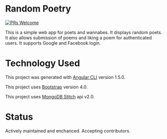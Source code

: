 # Random Poetry

[![PRs Welcome](https://img.shields.io/badge/PRs-welcome-brightgreen.svg?style=flat-square)](http://makeapullrequest.com)

This is a simple web app for poets and wannabes. It displays random poets. It also allows submission of poems and
liking a poem for authenticated users. It supports Google and Facebook login. 

# Technology Used

This project was generated with [Angular CLI](https://github.com/angular/angular-cli) version 1.5.0.

This project uses [Bootstrap](https://getbootstrap.com/) version 4.0.

This project uses [MongoDB Stitch](https://stitch.mongodb.com/) api v2.0.

# Status

Actively maintained and enchanced.
Accepting contributors.
